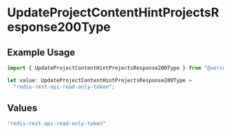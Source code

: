 # UpdateProjectContentHintProjectsResponse200Type

## Example Usage

```typescript
import { UpdateProjectContentHintProjectsResponse200Type } from "@vercel/sdk/models/updateprojectop.js";

let value: UpdateProjectContentHintProjectsResponse200Type =
  "redis-rest-api-read-only-token";
```

## Values

```typescript
"redis-rest-api-read-only-token"
```